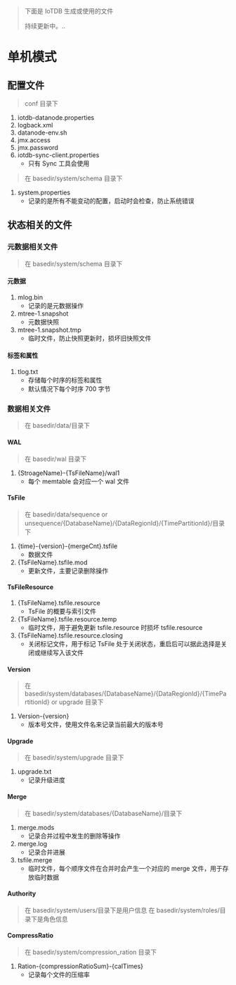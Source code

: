 <!--

    Licensed to the Apache Software Foundation (ASF) under one
    or more contributor license agreements.  See the NOTICE file
    distributed with this work for additional information
    regarding copyright ownership.  The ASF licenses this file
    to you under the Apache License, Version 2.0 (the
    "License"); you may not use this file except in compliance
    with the License.  You may obtain a copy of the License at
    
        http://www.apache.org/licenses/LICENSE-2.0
    
    Unless required by applicable law or agreed to in writing,
    software distributed under the License is distributed on an
    "AS IS" BASIS, WITHOUT WARRANTIES OR CONDITIONS OF ANY
    KIND, either express or implied.  See the License for the
    specific language governing permissions and limitations
    under the License.

-->

> 下面是 IoTDB 生成或使用的文件
>
> 持续更新中。..

# 单机模式

## 配置文件
> conf 目录下
1. iotdb-datanode.properties
2. logback.xml
3. datanode-env.sh
4. jmx.access
5. jmx.password
6. iotdb-sync-client.properties
    + 只有 Sync 工具会使用

> 在 basedir/system/schema 目录下
1. system.properties
    + 记录的是所有不能变动的配置，启动时会检查，防止系统错误

## 状态相关的文件

### 元数据相关文件
> 在 basedir/system/schema 目录下

#### 元数据
1. mlog.bin
    + 记录的是元数据操作
2. mtree-1.snapshot
    + 元数据快照
3. mtree-1.snapshot.tmp
    + 临时文件，防止快照更新时，损坏旧快照文件

#### 标签和属性
1. tlog.txt
    + 存储每个时序的标签和属性
    + 默认情况下每个时序 700 字节

### 数据相关文件
> 在 basedir/data/目录下

#### WAL
> 在 basedir/wal 目录下
1. {StroageName}-{TsFileName}/wal1
    + 每个 memtable 会对应一个 wal 文件

#### TsFile
> 在 basedir/data/sequence or unsequence/{DatabaseName}/{DataRegionId}/{TimePartitionId}/目录下
1. {time}-{version}-{mergeCnt}.tsfile
    + 数据文件
2. {TsFileName}.tsfile.mod
    + 更新文件，主要记录删除操作

#### TsFileResource
1. {TsFileName}.tsfile.resource
    + TsFile 的概要与索引文件
2. {TsFileName}.tsfile.resource.temp
    + 临时文件，用于避免更新 tsfile.resource 时损坏 tsfile.resource
3. {TsFileName}.tsfile.resource.closing
    + 关闭标记文件，用于标记 TsFile 处于关闭状态，重启后可以据此选择是关闭或继续写入该文件

#### Version
> 在 basedir/system/databases/{DatabaseName}/{DataRegionId}/{TimePartitionId} or upgrade 目录下
1. Version-{version}
    + 版本号文件，使用文件名来记录当前最大的版本号

#### Upgrade
> 在 basedir/system/upgrade 目录下
1. upgrade.txt
    + 记录升级进度

#### Merge
> 在 basedir/system/databases/{DatabaseName}/目录下
1. merge.mods
    + 记录合并过程中发生的删除等操作
2. merge.log
    + 记录合并进展
3. tsfile.merge
    + 临时文件，每个顺序文件在合并时会产生一个对应的 merge 文件，用于存放临时数据

#### Authority
> 在 basedir/system/users/目录下是用户信息
> 在 basedir/system/roles/目录下是角色信息

#### CompressRatio
> 在 basedir/system/compression_ration 目录下
1. Ration-{compressionRatioSum}-{calTimes}
    + 记录每个文件的压缩率

